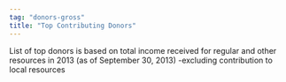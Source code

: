 ```yaml
---
tag: "donors-gross"
title: "Top Contributing Donors"
---
```


<p class='heading-desc'>
	List of top donors is based on total income received for regular and other resources in 2013 (as of September 30, 2013) -excluding contribution to local resources
</p>
